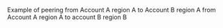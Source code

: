 Example of peering
from Account A region A to Account B region A
from Account A region A to account B region B